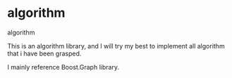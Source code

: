 # algorithm
algorithm


This is an algorithm library, and I will try my best to implement all algorithm that i have been grasped.


I mainly reference Boost.Graph library.

